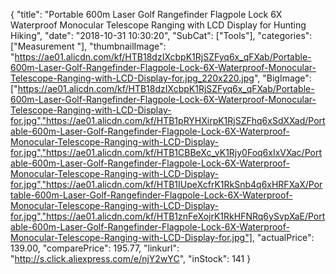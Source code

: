{
	"title": "Portable 600m Laser Golf Rangefinder Flagpole Lock 6X Waterproof Monocular Telescope Ranging with LCD Display for Hunting Hiking",
	"date": "2018-10-31 10:30:20",
	"SubCat": ["Tools"],
	"categories": ["Measurement "],
	"thumbnailImage": "https://ae01.alicdn.com/kf/HTB18dzIXcbpK1RjSZFyq6x_qFXab/Portable-600m-Laser-Golf-Rangefinder-Flagpole-Lock-6X-Waterproof-Monocular-Telescope-Ranging-with-LCD-Display-for.jpg_220x220.jpg",
	"BigImage": ["https://ae01.alicdn.com/kf/HTB18dzIXcbpK1RjSZFyq6x_qFXab/Portable-600m-Laser-Golf-Rangefinder-Flagpole-Lock-6X-Waterproof-Monocular-Telescope-Ranging-with-LCD-Display-for.jpg","https://ae01.alicdn.com/kf/HTB1pRYHXirpK1RjSZFhq6xSdXXad/Portable-600m-Laser-Golf-Rangefinder-Flagpole-Lock-6X-Waterproof-Monocular-Telescope-Ranging-with-LCD-Display-for.jpg","https://ae01.alicdn.com/kf/HTB1CBBeXc_vK1Rjy0Foq6xIxVXac/Portable-600m-Laser-Golf-Rangefinder-Flagpole-Lock-6X-Waterproof-Monocular-Telescope-Ranging-with-LCD-Display-for.jpg","https://ae01.alicdn.com/kf/HTB1IUpeXcfrK1RkSnb4q6xHRFXaX/Portable-600m-Laser-Golf-Rangefinder-Flagpole-Lock-6X-Waterproof-Monocular-Telescope-Ranging-with-LCD-Display-for.jpg","https://ae01.alicdn.com/kf/HTB1znFeXojrK1RkHFNRq6ySvpXaE/Portable-600m-Laser-Golf-Rangefinder-Flagpole-Lock-6X-Waterproof-Monocular-Telescope-Ranging-with-LCD-Display-for.jpg"],
	"actualPrice": 139.00,
	"comparePrice": 195.77,
	"linkurl": "http://s.click.aliexpress.com/e/njY2wYC",
	"inStock": 141
}
